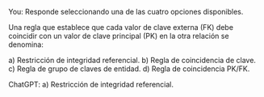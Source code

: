 You:
Responde seleccionando una de las cuatro opciones disponibles.

Una regla que establece que cada valor de clave externa (FK) debe coincidir con un valor de clave principal (PK) en la otra relación se denomina:

a) Restricción de integridad referencial.
b) Regla de coincidencia de clave.
c) Regla de grupo de claves de entidad.
d) Regla de coincidencia PK/FK.

ChatGPT:
a) Restricción de integridad referencial.

